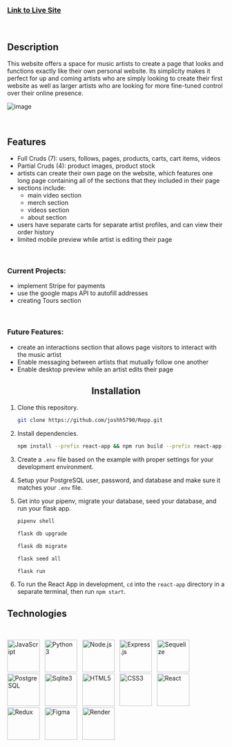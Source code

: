 <br>

### [Link to Live Site](https://reppofficial.com)

<br>

## Description

This website offers a space for music artists to create a page that looks and functions exactly like their own personal website. Its simplicity makes it perfect for up and coming artists who are simply looking to create their first website as well as larger artists who are looking for more fine-tuned control over their online presence.

![image](https://github.com/joshh5790/Repp/assets/61249382/37e97659-1804-4718-b98d-79dfbb76ad54)


<br>

## Features

* Full Cruds (7): users, follows, pages, products, carts, cart items, videos
* Partial Cruds (4): product images, product stock
* artists can create their own page on the website, which features one long page containing all of the sections that they included in their page
* sections include:
  * main video section
  * merch section
  * videos section
  * about section
* users have separate carts for separate artist profiles, and can view their order history
* limited mobile preview while artist is editing their page

<br>

### Current Projects:

* implement Stripe for payments
* use the google maps API to autofill addresses
* creating Tours section

<br>

### Future Features:

* create an interactions section that allows page visitors to interact with the music artist
* Enable messaging between artists that mutually follow one another
* Enable desktop preview while an artist edits their page

<div align="center">

## Installation

</div>

1. Clone this repository.

   ```bash
   git clone https://github.com/joshh5790/Repp.git
   ```

2. Install dependencies.

      ```bash
      npm install --prefix react-app && npm run build --prefix react-app && pip install -r requirements.txt && pip install psycopg2
      ```

3. Create a `.env` file based on the example with proper settings for your
   development environment.

4. Setup your PostgreSQL user, password, and database and make sure it matches your `.env` file.

5. Get into your pipenv, migrate your database, seed your database, and run your flask app.

   ```bash
   pipenv shell
   ```

   ```bash
   flask db upgrade
   ```

   ```bash
   flask db migrate
   ```

   ```bash
   flask seed all
   ```

   ```bash
   flask run
   ```

6. To run the React App in development, `cd` into the `react-app` directory in a separate terminal, then run `npm start`.


## Technologies

<br>
<p float="left">
  <img src="https://cdn.jsdelivr.net/gh/devicons/devicon/icons/javascript/javascript-original.svg" style="width:75px;" title="JavaScript"/>
  &nbsp;
  <img src="https://cdn.jsdelivr.net/gh/devicons/devicon/icons/python/python-original.svg" style="width:75px;" title="Python3"/>
  &nbsp;
  <img src="https://cdn.jsdelivr.net/gh/devicons/devicon/icons/nodejs/nodejs-original.svg" style="width:75px;" title="Node.js"/>
  &nbsp;
  <img src="https://res.cloudinary.com/dn8rdavoi/image/upload/v1702109030/icons%20for%20github/express2_orhv2h.jpg" style="width:75px;" title="Express.js"/>
  &nbsp;
  <img src="https://cdn.jsdelivr.net/gh/devicons/devicon/icons/sequelize/sequelize-original.svg" style="width:75px;" title="Sequelize"/>
  &nbsp;
  <img src="https://cdn.jsdelivr.net/gh/devicons/devicon/icons/postgresql/postgresql-original.svg" style="width:75px;" title="PostgreSQL"/>
  &nbsp;
  <img src="https://cdn.jsdelivr.net/gh/devicons/devicon/icons/sqlite/sqlite-original.svg" style="width:75px;" title="Sqlite3"/>
  &nbsp;
  <img src="https://cdn.jsdelivr.net/gh/devicons/devicon/icons/html5/html5-plain-wordmark.svg" style="width:75px;" title="HTML5"/>
  &nbsp;
  <img src="https://cdn.jsdelivr.net/gh/devicons/devicon/icons/css3/css3-plain-wordmark.svg" style="width:75px;" title="CSS3"/>
  &nbsp;
  <img src="https://cdn.jsdelivr.net/gh/devicons/devicon/icons/react/react-original.svg" style="width:75px;" title="React"/>
  &nbsp;
  <img src="https://cdn.jsdelivr.net/gh/devicons/devicon/icons/redux/redux-original.svg" style="width:75px;" title="Redux"/>
  &nbsp;
  <img src="https://cdn.jsdelivr.net/gh/devicons/devicon/icons/figma/figma-original.svg" style="width:75px;" title="Figma"/>
  &nbsp;
  <img src="https://res.cloudinary.com/dn8rdavoi/image/upload/v1702105824/icons%20for%20github/render-icon2_g4zrja.png" style="width:75px;" title="Render" />
  &nbsp;
</p>

<br>
